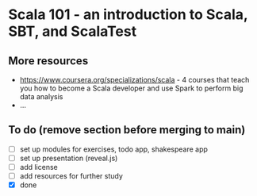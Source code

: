 # Scala 101 - an introduction to Scala, SBT, and ScalaTest



## More resources
* https://www.coursera.org/specializations/scala - 4 courses that teach you how to become a Scala developer and use Spark to perform
  big data analysis
* ...

## To do (remove section before merging to main)

- [ ] set up modules for exercises, todo app, shakespeare app
- [ ] set up presentation (reveal.js)
- [ ] add license
- [ ] add resources for further study
- [x] done 